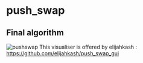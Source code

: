 # push_swap

## Final algorithm

![pushswap](https://user-images.githubusercontent.com/93100775/185752366-1a301fc9-803b-430c-a1a2-66890e2ac866.gif)
This visualiser is offered by elijahkash : https://github.com/elijahkash/push_swap_gui

